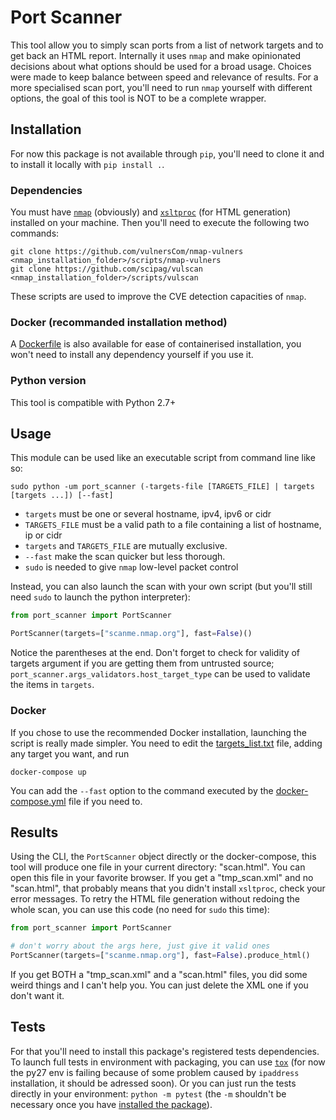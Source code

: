 # Port Scanner

This tool allow you to simply scan ports from a list of network targets and to get back an HTML report.
Internally it uses `nmap` and make opinionated decisions about what options should be used for a broad usage.
Choices were made to keep balance between speed and relevance of results.
For a more specialised scan port, you'll need to run `nmap` yourself with different options, 
the goal of this tool is NOT to be a complete wrapper.

## Installation
For now this package is not available through `pip`, 
you'll need to clone it and to install it locally with `pip install .`.

### Dependencies
You must have [`nmap`](https://nmap.org/book/install.html) (obviously) and [`xsltproc`](http://www.xmlsoft.org/XSLT/xsltproc.html) (for HTML generation) installed on your machine.
Then you'll need to execute the following two commands:
```shell script
git clone https://github.com/vulnersCom/nmap-vulners <nmap_installation_folder>/scripts/nmap-vulners
git clone https://github.com/scipag/vulscan <nmap_installation_folder>/scripts/vulscan
```
These scripts are used to improve the CVE detection capacities of `nmap`.

### Docker (recommanded installation method)
A [Dockerfile](Dockerfile) is also available for ease of containerised installation, 
you won't need to install any dependency yourself if you use it.

### Python version
This tool is compatible with Python 2.7+

## Usage
This module can be used like an executable script from command line like so:
```shell script
sudo python -um port_scanner (-targets-file [TARGETS_FILE] | targets [targets ...]) [--fast]
```
- `targets` must be one or several hostname, ipv4, ipv6 or cidr
- `TARGETS_FILE` must be a valid path to a file containing a list of hostname, ip or cidr
- `targets` and `TARGETS_FILE` are mutually exclusive.
- `--fast` make the scan quicker but less thorough.
- `sudo` is needed to give `nmap` low-level packet control

Instead, you can also launch the scan with your own script (but you'll still need `sudo` to launch the python interpreter):
```python
from port_scanner import PortScanner

PortScanner(targets=["scanme.nmap.org"], fast=False)()
```
Notice the parentheses at the end.
Don't forget to check for validity of targets argument if you are getting them from untrusted source; 
`port_scanner.args_validators.host_target_type` can be used to validate the items in `targets`.

### Docker
If you chose to use the recommended Docker installation, launching the script is really made simpler.
You need to edit the [targets_list.txt](targets_list.txt) file, adding any target you want, and run
```shell
docker-compose up
```
You can add the `--fast` option to the command executed by the [docker-compose.yml](docker-compose.yml) file if you need to.

## Results
Using the CLI, the `PortScanner` object directly or the docker-compose, this tool will produce one file in your current directory: "scan.html".
You can open this file in your favorite browser.
If you get a "tmp_scan.xml" and no "scan.html", that probably means that you didn't install `xsltproc`, check your error messages.
To retry the HTML file generation without redoing the whole scan, you can use this code (no need for `sudo` this time):
```python
from port_scanner import PortScanner

# don't worry about the args here, just give it valid ones
PortScanner(targets=["scanme.nmap.org"], fast=False).produce_html()
```
If you get BOTH a "tmp_scan.xml" and a "scan.html" files, you did some weird things and I can't help you.
You can just delete the XML one if you don't want it.

## Tests
For that you'll need to install this package's registered tests dependencies.
To launch full tests in environment with packaging, you can use [`tox`](https://tox.readthedocs.io/en/latest/) 
(for now the py27 env is failing because of some problem caused by `ipaddress` installation, it should be adressed soon).
Or you can just run the tests directly in your environment: `python -m pytest` 
(the `-m` shouldn't be necessary once you have [installed the package](https://docs.pytest.org/en/latest/goodpractices.html#tests-outside-application-code)).

